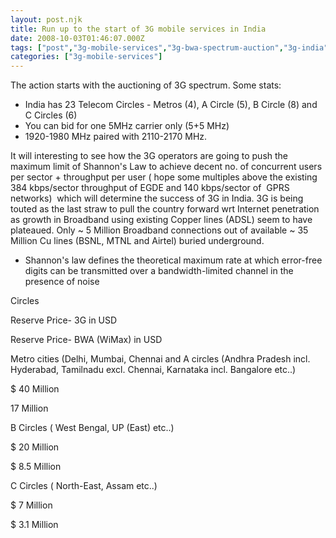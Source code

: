 ```yaml
---
layout: post.njk
title: Run up to the start of 3G mobile services in India
date: 2008-10-03T01:46:07.000Z
tags: ["post","3g-mobile-services","3g-bwa-spectrum-auction","3g-india","3g-mobile-services-india"]
categories: ["3g-mobile-services"]
---
```


The action starts with the auctioning of 3G spectrum. Some stats:

-   India has 23 Telecom Circles - Metros (4), A Circle (5), B Circle (8) and C Circles (6)
-   You can bid for one 5MHz carrier only (5+5 MHz)
-   1920-1980 MHz paired with 2110-2170 MHz.

It will interesting to see how the 3G operators are going to push the maximum limit of Shannon's Law to achieve decent no. of concurrent users per sector + throughput per user ( hope some multiples above the existing 384 kbps/sector throughput of EGDE and 140 kbps/sector of  GPRS networks)  which will determine the success of 3G in India. 3G is being touted as the last straw to pull the country forward wrt Internet penetration as growth in Broadband using existing Copper lines (ADSL) seem to have plateaued. Only ~ 5 Million Broadband connections out of available ~ 35 Million Cu lines (BSNL, MTNL and Airtel) buried underground.

-   Shannon's law defines the theoretical maximum rate at which error-free digits can be transmitted over a bandwidth-limited channel in the presence of noise

Circles

Reserve Price- 3G in USD

Reserve Price- BWA (WiMax) in USD

Metro cities (Delhi, Mumbai, Chennai and A circles (Andhra Pradesh incl. Hyderabad, Tamilnadu excl. Chennai, Karnataka incl. Bangalore etc..)

$ 40 Million

17 Million

B Circles ( West Bengal, UP (East) etc..)

$ 20 Million

$ 8.5 Million

C Circles ( North-East, Assam etc..)

$ 7 Million

$ 3.1 Million